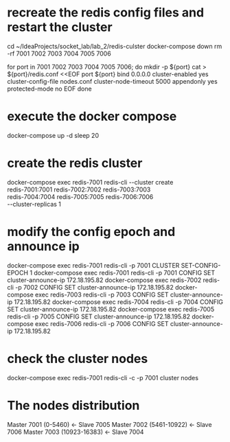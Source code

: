 # recreate the redis config files and restart the cluster

cd ~/IdeaProjects/socket_lab/lab_2/redis-culster
docker-compose down
rm -rf 7001 7002 7003 7004 7005 7006

for port in 7001 7002 7003 7004 7005 7006; do
mkdir -p ${port}
cat > ${port}/redis.conf <<EOF
port ${port}
bind 0.0.0.0
cluster-enabled yes
cluster-config-file nodes.conf
cluster-node-timeout 5000
appendonly yes
protected-mode no
EOF
done

# execute the docker compose

docker-compose up -d
sleep 20

# create the redis cluster

docker-compose exec redis-7001 redis-cli --cluster create \
redis-7001:7001 redis-7002:7002 redis-7003:7003 \
redis-7004:7004 redis-7005:7005 redis-7006:7006 \
--cluster-replicas 1

# modify the config epoch and announce ip

docker-compose exec redis-7001 redis-cli -p 7001 CLUSTER SET-CONFIG-EPOCH 1
docker-compose exec redis-7001 redis-cli -p 7001 CONFIG SET cluster-announce-ip 172.18.195.82
docker-compose exec redis-7002 redis-cli -p 7002 CONFIG SET cluster-announce-ip 172.18.195.82
docker-compose exec redis-7003 redis-cli -p 7003 CONFIG SET cluster-announce-ip 172.18.195.82
docker-compose exec redis-7004 redis-cli -p 7004 CONFIG SET cluster-announce-ip 172.18.195.82
docker-compose exec redis-7005 redis-cli -p 7005 CONFIG SET cluster-announce-ip 172.18.195.82
docker-compose exec redis-7006 redis-cli -p 7006 CONFIG SET cluster-announce-ip 172.18.195.82

# check the cluster nodes

docker-compose exec redis-7001 redis-cli -c -p 7001 cluster nodes


# The nodes distribution
Master 7001 (0-5460)  ← Slave 7005
Master 7002 (5461-10922) ← Slave 7006
Master 7003 (10923-16383) ← Slave 7004